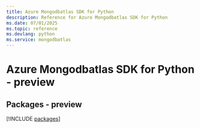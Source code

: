```yaml
---
title: Azure Mongodbatlas SDK for Python
description: Reference for Azure Mongodbatlas SDK for Python
ms.date: 07/01/2025
ms.topic: reference
ms.devlang: python
ms.service: mongodbatlas
---
```

# Azure Mongodbatlas SDK for Python - preview
## Packages - preview
[!INCLUDE [packages](mongodbatlas-index.md)]